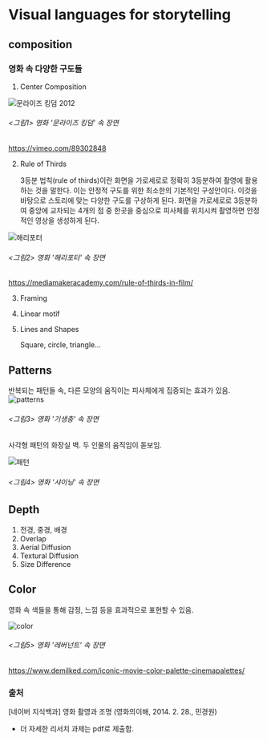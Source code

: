 # Visual languages for storytelling
## composition
### 영화 속 다양한 구도들
1) Center Composition

![문라이즈 킹덤 2012](https://user-images.githubusercontent.com/70870803/95657767-32f36300-0b51-11eb-8060-e1501d56896b.JPG)

###### <그림1> 영화 '문라이즈 킹덤' 속 장면 
https://vimeo.com/89302848

2) Rule of Thirds

   3등분 법칙(rule of thirds)이란 화면을 가로세로로 정확히 3등분하여 촬영에 활용하는 것을 말한다. 이는 안정적 구도를 위한 최소한의 기본적인 구성안이다. 이것을 바탕으로 스토리에 맞는 다양한      구도를 구상하게 된다. 화면을 가로세로로 3등분하여 중앙에 교차되는 4개의 점 중 한곳을 중심으로 피사체를 위치시켜 촬영하면 안정적인 영상을 생성하게 된다. 

![해리포터](https://user-images.githubusercontent.com/70870803/95657872-d80e3b80-0b51-11eb-80eb-6a1a271384dc.JPG)

###### <그림2> 영화 '해리포터' 속 장면 
https://mediamakeracademy.com/rule-of-thirds-in-film/


3) Framing
4) Linear motif
5) Lines and Shapes

   Square, circle, triangle...

## Patterns
반복되는 패턴들 속, 다른 모양의 움직이는 피사체에게 집중되는 효과가 있음.
![patterns](https://user-images.githubusercontent.com/70870803/95658153-499ab980-0b53-11eb-9257-b9bf78cf6079.jpg)

###### <그림3> 영화 '기생충' 속 장면

사각형 패턴의 화장실 벽. 두 인물의 움직임이 돋보임.

![패턴](https://user-images.githubusercontent.com/70870803/95676193-478a3680-0bf7-11eb-88f7-96b0d6e65b3f.JPG)
###### <그림4> 영화 '샤이닝' 속 장면

## Depth
1) 전경, 중경, 배경
2) Overlap
3) Aerial Diffusion
4) Textural Diffusion
5) Size Difference

## Color
영화 속 색들을 통해 감정, 느낌 등을 효과적으로 표현할 수 있음.

![color](https://user-images.githubusercontent.com/70870803/95676194-49ec9080-0bf7-11eb-8619-9f7f8eca1505.JPG)
###### <그림5> 영화 '레버넌트' 속 장면 
https://www.demilked.com/iconic-movie-color-palette-cinemapalettes/


### 출처 
[네이버 지식백과] 영화 촬영과 조명 (영화의이해, 2014. 2. 28., 민경원)


* 더 자세한 리서치 과제는 pdf로 제출함.
